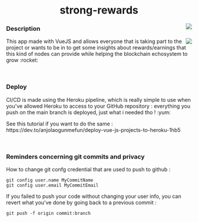 <h1 align="center">strong-rewards</h1>
<img align="right" src="https://img.shields.io/github/package-json/v/0xTheOldOne/strong-rewards?style=for-the-badge" />

<h3 >Description</h3>
<div>
  <img align="right" src="https://github-readme-stats.vercel.app/api/pin/?username=0xTheOldOne&repo=strong-rewards" />
  <p>This app made with VueJS and allows everyone that is taking part to the project or wants to be in to get some insights about rewards/earnings that this kind of nodes can provide while helping the blockchain echosystem to grow :rocket:</p>
</div>

<div class="mb-5">&nbsp;</div>

<h3>Deploy</h3>
<p>
  CI/CD is made using the Heroku pipeline, which is really simple to use when you've allowed Heroku to access to your GitHub repository : everything you push on the main branch is deployed, just what i needed tho ! :yum:
</p>
<p>See this tutorial if you want to do the same : https://dev.to/anjolaogunmefun/deploy-vue-js-projects-to-heroku-1hb5</p>

<div class="mb-5">&nbsp;</div>

<h3>Reminders concerning git commits and privacy</h3>
<p>How to change git confg credential that are used to push to github :</p>

```
git config user.name MyCommitName
git config user.email MyCommitEmail
```

<p>If you failed to push your code without changing your user info, you can revert what you've done by going back to a previous commit :</p>

```
git push -f origin commit:branch
```
